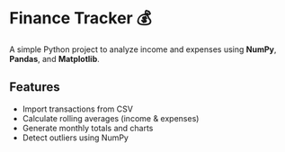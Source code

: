 # Finance Tracker 💰
A simple Python project to analyze income and expenses using **NumPy**, **Pandas**, and **Matplotlib**.
## Features
- Import transactions from CSV
- Calculate rolling averages (income & expenses)
- Generate monthly totals and charts
- Detect outliers using NumPy
